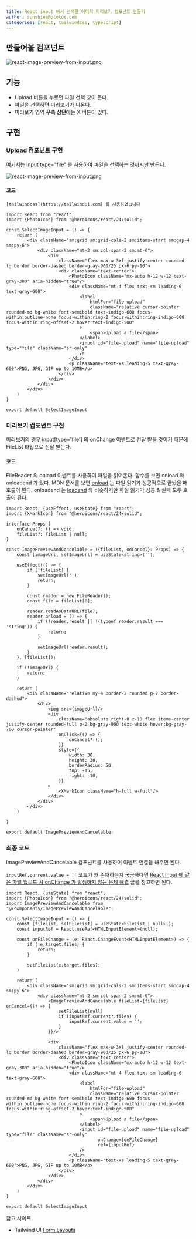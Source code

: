 ```yaml
---
title: React input 에서 선택한 이미지 미리보기 컴포넌트 만들기
author: sunshine@ptokos.com
categories: [react, tailwindcss, typescript]
---
```


## 만들어볼 컴포넌트

![react-image-preview-from-input.png](/assets/img/react/react-image-preview-from-input-1.png)

## 기능
- Upload 버튼을 누르면 파일 선택 창이 뜬다.
- 파일을 선택하면 미리보기가 나온다.
- 미리보기 영역 **우측 상단**에는 X 버튼이 있다.

## 구현
### Upload 컴포넌트 구현
여기서는 input type="file" 을 사용하여 파일을 선택하는 것까지만 만든다.

![react-image-preview-from-input.png](/assets/img/react/react-image-preview-from-input-2.png)

#### 코드
`[tailwindcss](https://tailwindui.com) 를 사용하였습니다`

```tsx
import React from "react";
import {PhotoIcon} from "@heroicons/react/24/solid";

const SelectImageInput = () => {
    return (
        <div className="sm:grid sm:grid-cols-2 sm:items-start sm:gap-4 sm:py-6">
            <div className="mt-2 sm:col-span-2 sm:mt-0">
                <div
                    className="flex max-w-3xl justify-center rounded-lg border border-dashed border-gray-900/25 px-6 py-10">
                    <div className="text-center">
                        <PhotoIcon className="mx-auto h-12 w-12 text-gray-300" aria-hidden="true"/>
                        <div className="mt-4 flex text-sm leading-6 text-gray-600">
                            <label
                                htmlFor="file-upload"
                                className="relative cursor-pointer rounded-md bg-white font-semibold text-indigo-600 focus-within:outline-none focus-within:ring-2 focus-within:ring-indigo-600 focus-within:ring-offset-2 hover:text-indigo-500"
                            >
                                <span>Upload a file</span>
                            </label>
                            <input id="file-upload" name="file-upload" type="file" className="sr-only"
                            />
                        </div>
                        <p className="text-xs leading-5 text-gray-600">PNG, JPG, GIF up to 10MB</p>
                    </div>
                </div>
            </div>
        </div>
    )
}

export default SelectImageInput
```


### 미리보기 컴포넌트 구현
미리보기의 경우 input[type='file'] 의 onChange 이벤트로 전달 받을 것이기 때문에 FileList 타입으로 전달 받는다.

#### 코드
FileReader 의 onload 이벤트를 사용하여 파일을 읽어온다.
함수를 보면 onload 와 onloadend 가 있다.
MDN 문서를 보면 [onload](https://developer.mozilla.org/en-US/docs/Web/API/FileReader/load_event) 는 파일 읽기가 성공적으로 끝났을 때 호출이 된다.
onloadend 는 [loadend](https://developer.mozilla.org/en-US/docs/Web/API/FileReader/loadend_event) 와 비슷하지만 파일 읽기가 성공 & 실패 모두 호출이 된다.

```tsx
import React, {useEffect, useState} from "react";
import {XMarkIcon} from "@heroicons/react/24/solid";

interface Props {
    onCancel?: () => void;
    fileList?: FileList | null;
}

const ImagePreviewAndCancelable = ({fileList, onCancel}: Props) => {
    const [imageUrl, setImageUrl] = useState<string>('');

    useEffect(() => {
        if (!fileList) {
            setImageUrl('');
            return;
        }

        const reader = new FileReader();
        const file = fileList[0];

        reader.readAsDataURL(file);
        reader.onload = () => {
            if (!reader.result || !(typeof reader.result === 'string')) {
                return;
            }

            setImageUrl(reader.result);
        }
    }, [fileList]);

    if (!imageUrl) {
        return;
    }

    return (
        <div className="relative my-4 border-2 rounded p-2 border-dashed">
            <div>
                <img src={imageUrl}/>
                <div
                    className="absolute right-0 z-10 flex items-center justify-center rounded-full p-2 bg-gray-900 text-white hover:bg-gray-700 cursor-pointer"
                    onClick={() => {
                        onCancel?.();
                    }}
                    style={{
                        width: 30,
                        height: 30,
                        borderRadius: 50,
                        top: -15,
                        right: -10,
                    }}
                >
                    <XMarkIcon className="h-full w-full"/>
                </div>
            </div>
        </div>
    )

}

export default ImagePreviewAndCancelable;
```

### 최종 코드
ImagePreviewAndCancelable 컴포넌트를 사용하며 이벤트 연결을 해주면 된다.

`inputRef.current.value = ''` 코드가 왜 존재하는지 궁금하다면 [React input 에 같은 파일 업로드 시 onChange 가 발생하지 않는 문제 해결](/react-input-same-file/) 글을 참고하면 된다.

```tsx
import React, {useState} from "react";
import {PhotoIcon} from "@heroicons/react/24/solid";
import ImagePreviewAndCancelable from "@/components/ImagePreviewAndCancelable";

const SelectImageInput = () => {
    const [fileList, setFileList] = useState<FileList | null>();
    const inputRef = React.useRef<HTMLInputElement>(null);

    const onFileChange = (e: React.ChangeEvent<HTMLInputElement>) => {
        if (!e.target.files) {
            return;
        }

        setFileList(e.target.files);
    }

    return (
        <div className="sm:grid sm:grid-cols-2 sm:items-start sm:gap-4 sm:py-6">
            <div className="mt-2 sm:col-span-2 sm:mt-0">
                <ImagePreviewAndCancelable fileList={fileList} onCancel={() => {
                    setFileList(null)
                    if (inputRef.current?.files) {
                        inputRef.current.value = '';
                    }
                }}/>

                <div
                    className="flex max-w-3xl justify-center rounded-lg border border-dashed border-gray-900/25 px-6 py-10">
                    <div className="text-center">
                        <PhotoIcon className="mx-auto h-12 w-12 text-gray-300" aria-hidden="true"/>
                        <div className="mt-4 flex text-sm leading-6 text-gray-600">
                            <label
                                htmlFor="file-upload"
                                className="relative cursor-pointer rounded-md bg-white font-semibold text-indigo-600 focus-within:outline-none focus-within:ring-2 focus-within:ring-indigo-600 focus-within:ring-offset-2 hover:text-indigo-500"
                            >
                                <span>Upload a file</span>
                            </label>
                            <input id="file-upload" name="file-upload" type="file" className="sr-only"
                                   onChange={onFileChange}
                                   ref={inputRef}
                            />
                        </div>
                        <p className="text-xs leading-5 text-gray-600">PNG, JPG, GIF up to 10MB</p>
                    </div>
                </div>
            </div>
        </div>
    )
}

export default SelectImageInput
```

참고 사이트
- Tailwind UI [Form Layouts](https://tailwindui.com/components/application-ui/forms/form-layouts)
